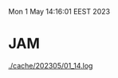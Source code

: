 Mon  1 May 14:16:01 EEST 2023
# JAM
<a href='./cache/202305/01_14.log'>./cache/202305/01_14.log</a>
